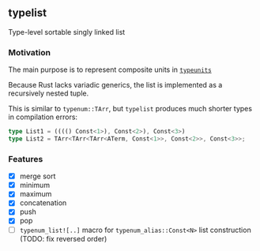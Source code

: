 ## typelist
Type-level sortable singly linked list

### Motivation
The main purpose is to represent composite units in [`typeunits`](https://github.com/Logarithmus/typeunits)

Because Rust lacks variadic generics, the list is implemented as a recursively nested tuple.

This is similar to `typenum::TArr`, but `typelist` produces much shorter types in compilation errors:
```rust
type List1 = (((() Const<1>), Const<2>), Const<3>)
type List2 = TArr<TArr<TArr<ATerm, Const<1>>, Const<2>>, Const<3>>;
```

### Features
- [x] merge sort
- [x] minimum
- [x] maximum
- [x] concatenation
- [x] push
- [x] pop
- [ ] `typenum_list![..]` macro for `typenum_alias::Const<N>` list construction
      (TODO: fix reversed order)
